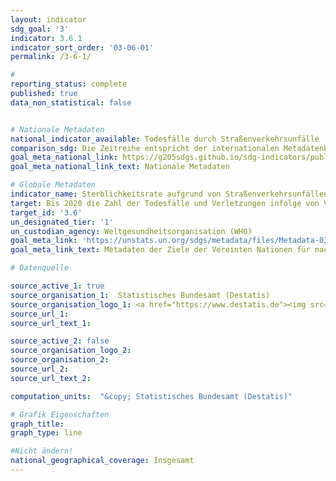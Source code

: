 ```yaml
---
layout: indicator
sdg_goal: '3'
indicator: 3.6.1
indicator_sort_order: '03-06-01'
permalink: /3-6-1/

#
reporting_status: complete
published: true
data_non_statistical: false


# Nationale Metadaten
national_indicator_available: Todesfälle durch Straßenverkehrsunfälle
comparison_sdg: Die Zeitreihe entspricht der internationalen Metadatenbeschreibung.
goal_meta_national_link: https://g205sdgs.github.io/sdg-indicators/public/MetaDe/3.6.1.pdf
goal_meta_national_link_text: Nationale Metadaten

# Globale Metadaten
indicator_name: Sterblichkeitsrate aufgrund von Straßenverkehrsunfällen
target: Bis 2020 die Zahl der Todesfälle und Verletzungen infolge von Verkehrsunfällen weltweit halbieren
target_id: '3.6'
un_designated_tier: '1'
un_custodian_agency: Weltgesundheitsorganisation (WHO)
goal_meta_link: 'https://unstats.un.org/sdgs/metadata/files/Metadata-03-06-01.pdf'
goal_meta_link_text: Metadaten der Ziele der Vereinten Nationen für nachhaltige Entwicklung

# Datenquelle

source_active_1: true
source_organisation_1:  Statistisches Bundesamt (Destatis)
source_organisation_logo_1: <a href="https://www.destatis.de"><img src="https://g205sdgs.github.io/sdg-indicators/public/logos/destatis.png" alt="Logo Destatis" /></a>
source_url_1:
source_url_text_1:

source_active_2: false
source_organisation_logo_2:
source_organisation_2:
source_url_2:
source_url_text_2:

computation_units:  "&copy; Statistisches Bundesamt (Destatis)"

# Grafik Eigenschaften
graph_title:
graph_type: line

#Nicht ändern!
national_geographical_coverage: Insgesamt
---
```

